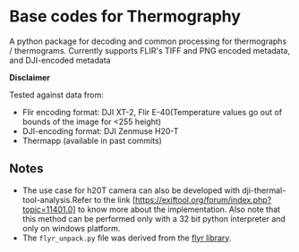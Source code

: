 # Base codes for Thermography

A python package for decoding and common processing for thermographs / thermograms. Currently supports FLIR's TIFF and PNG encoded metadata, and DJI-encoded metadata

**Disclaimer**

Tested against data from: 
* Flir encoding format: DJI XT-2, Flir E-40(Temperature values go out of bounds of the image for <255 height)
* DJI-encoding format: DJI Zenmuse H20-T
* Thermapp (available in past commits)

## Notes
* The use case for h20T camera can also be developed with dji-thermal-tool-analysis.Refer to the link [https://exiftool.org/forum/index.php?topic=11401.0] to know more about the implementation. Also note that this method can be performed only with a 32 bit python interpreter and only on windows platform.
* The `flyr_unpack.py` file was derived from the [flyr library](https://bitbucket.org/nimmerwoner/flyr/src/master/).
